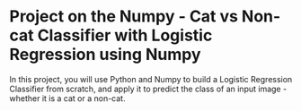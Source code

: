 # Project on the Numpy - Cat vs Non-cat Classifier with Logistic Regression using Numpy
In this project, you will use Python and Numpy to build a Logistic Regression Classifier from scratch, and apply it to predict the class of an input image - whether it is a cat or a non-cat.
